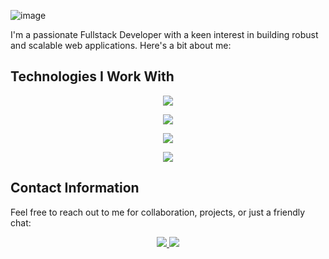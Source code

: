 ![image](https://github.com/codewithmahadihasan/codewithmahadihasan/assets/73072248/eea4e13c-1d71-4770-a053-48bdbd9dd2d8)

I'm a passionate Fullstack Developer with a keen interest in building robust and scalable web applications. Here's a bit about me:

## Technologies I Work With

<p align="center">
  <a href="https://codewithmahadihasan.me">
    <img src="https://skillicons.dev/icons?i=html,css,tailwind,materialui,js,ts,react,nextjs,remix" />
  </a>
</p>
 <p align="center">
  <a href="https://codewithmahadihasan.me">
    <img src="https://skillicons.dev/icons?i=mongodb,mysql,firebase,postgres,azure,aws" />
  </a>
</p>
 <p align="center">
  <a href="https://codewithmahadihasan.me">
    <img src="https://skillicons.dev/icons?i=git,docker,graphql,postman" />
  </a>
</p>
 <p align="center">
  <a href="https://codewithmahadihasan.me">
    <img src="https://skillicons.dev/icons?i=nodejs,express,py" />
  </a>
</p>


## Contact Information

Feel free to reach out to me for collaboration, projects, or just a friendly chat:
  <p align="center">
  <a href="mailto:codewithmahadihasan@gmail.com">
    <img src="https://skillicons.dev/icons?i=gmail" />
  </a>
    <a href="https://www.linkedin.com/in/codewithmahadihasan">
    <img src="https://skillicons.dev/icons?i=linkedin" />
  </a>
<!--       <a href="mailto:codewithmahadihasan@gmail.com">
    <img src="https://skillicons.dev/icons?i=gmail" />
  </a>
  <a href="mailto:codewithmahadihasan@gmail.com">
    <img src="https://skillicons.dev/icons?i=gmail" />
  </a> -->
